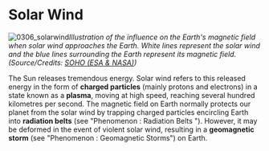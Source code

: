 # Solar Wind

![0306_solarwind](./static/0306_solarwind.jpg)*Illustration of the influence on the Earth's magnetic field when solar wind approaches the Earth. White lines represent the solar wind and the blue lines surrounding the Earth represent its magnetic field. (Source/Credits: [SOHO (ESA & NASA)](http://sohowww.nascom.nasa.gov/))*

The Sun releases tremendous energy. Solar wind refers to this released energy in the form of **charged particles** (mainly protons and electrons) in a state known as a **plasma**, moving at high speed, reaching several hundred kilometres per second. The magnetic field on Earth normally protects our planet from the solar wind by trapping charged particles encircling  Earth into **radiation belts** (see "Phenomenon : Radiation Belts ").  However, it may be deformed in the event of violent solar wind, resulting in a **geomagnetic storm** (see "Phenomenon : Geomagnetic Storms") on Earth.
